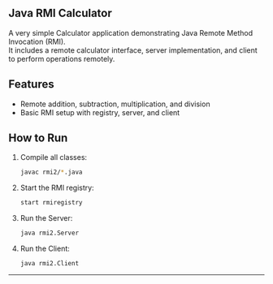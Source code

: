 ## Java RMI Calculator

A very simple Calculator application demonstrating Java Remote Method Invocation (RMI).  
It includes a remote calculator interface, server implementation, and client to perform operations remotely.

## Features

- Remote addition, subtraction, multiplication, and division
- Basic RMI setup with registry, server, and client

## How to Run

1. Compile all classes:
   ```bash
   javac rmi2/*.java
   ```

2. Start the RMI registry:

   ```bash
   start rmiregistry
   ```

3. Run the Server:

   ```bash
   java rmi2.Server
   ```

4. Run the Client:

   ```bash
   java rmi2.Client
   ```

---


